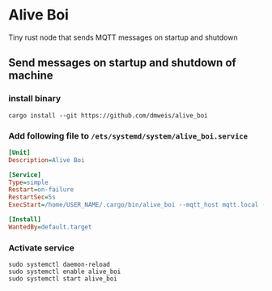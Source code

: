 # Alive Boi

Tiny rust node that sends MQTT messages on startup and shutdown

## Send messages on startup and shutdown of machine

### install binary

``` console
cargo install --git https://github.com/dmweis/alive_boi
```

### Add following file to `/ets/systemd/system/alive_boi.service`

``` ini
[Unit]
Description=Alive Boi

[Service]
Type=simple
Restart=on-failure
RestartSec=5s
ExecStart=/home/USER_NAME/.cargo/bin/alive_boi --mqtt_host mqtt.local --device_name DEVICE_NAME --topic TOPIC_NAME

[Install]
WantedBy=default.target
```

### Activate service

``` console
sudo systemctl daemon-reload
sudo systemctl enable alive_boi
sudo systemctl start alive_boi
```